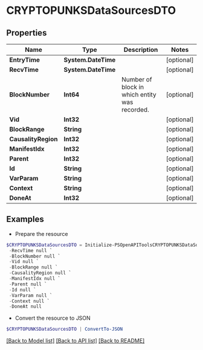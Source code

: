 # CRYPTOPUNKSDataSourcesDTO
## Properties

Name | Type | Description | Notes
------------ | ------------- | ------------- | -------------
**EntryTime** | **System.DateTime** |  | [optional] 
**RecvTime** | **System.DateTime** |  | [optional] 
**BlockNumber** | **Int64** | Number of block in which entity was recorded. | [optional] 
**Vid** | **Int32** |  | [optional] 
**BlockRange** | **String** |  | [optional] 
**CausalityRegion** | **Int32** |  | [optional] 
**ManifestIdx** | **Int32** |  | [optional] 
**Parent** | **Int32** |  | [optional] 
**Id** | **String** |  | [optional] 
**VarParam** | **String** |  | [optional] 
**Context** | **String** |  | [optional] 
**DoneAt** | **Int32** |  | [optional] 

## Examples

- Prepare the resource
```powershell
$CRYPTOPUNKSDataSourcesDTO = Initialize-PSOpenAPIToolsCRYPTOPUNKSDataSourcesDTO  -EntryTime null `
 -RecvTime null `
 -BlockNumber null `
 -Vid null `
 -BlockRange null `
 -CausalityRegion null `
 -ManifestIdx null `
 -Parent null `
 -Id null `
 -VarParam null `
 -Context null `
 -DoneAt null
```

- Convert the resource to JSON
```powershell
$CRYPTOPUNKSDataSourcesDTO | ConvertTo-JSON
```

[[Back to Model list]](../README.md#documentation-for-models) [[Back to API list]](../README.md#documentation-for-api-endpoints) [[Back to README]](../README.md)

